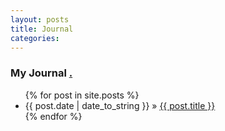 ```yaml
---
layout: posts
title: Journal
categories:
---
```

### My Journal <a href='https://github.com/dhakkada/dhakkada.github.io/tree/master/_posts/mylens'>.</a>


<ul class="posts">
  {% for post in site.posts %}
    <li><span>{{ post.date | date_to_string }}</span> &raquo; <a href="{{ BASE_PATH }}{{ post.url }}">{{ post.title }}</a></li>
  {% endfor %}
</ul>

